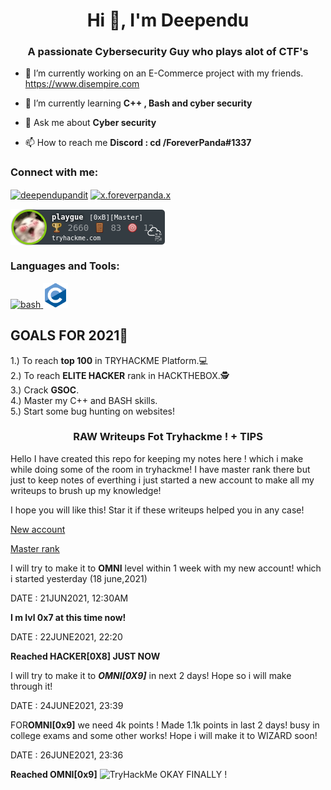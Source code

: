 <h1 align="center">Hi 👋, I'm Deependu</h1>
<h3 align="center">A passionate Cybersecurity Guy who plays alot of CTF's</h3>

- 🔭 I’m currently working on an E-Commerce project with my friends. https://www.disempire.com

- 🌱 I’m currently learning **C++ , Bash and cyber security**

- 💬 Ask me about **Cyber security**

- 📫 How to reach me **Discord : cd /ForeverPanda#1337**


<h3 align="left">Connect with me:</h3>
<p align="left">
<a href="https://twitter.com/deependupandit" target="blank"><img align="center" src="https://raw.githubusercontent.com/rahuldkjain/github-profile-readme-generator/master/src/images/icons/Social/twitter.svg" alt="deependupandit" height="30" width="40" /></a>
<a href="https://instagram.com/x.foreverpanda.x" target="blank"><img align="center" src="https://raw.githubusercontent.com/rahuldkjain/github-profile-readme-generator/master/src/images/icons/Social/instagram.svg" alt="x.foreverpanda.x" height="30" width="40" /></a>
  
 <a href="https://tryhackme.com/p/playgue" target="_blank"><img align="center" src="https://raw.githubusercontent.com/foreverpanda/foreverpanda/main/playgue.png" alt="TryHackMe"  /></a>
</p>

<h3 align="left">Languages and Tools:</h3>
<p align="left"> <a href="https://www.gnu.org/software/bash/" target="_blank"> <img src="https://www.vectorlogo.zone/logos/gnu_bash/gnu_bash-icon.svg" alt="bash" width="40" height="40"/> </a> <a href="https://www.cprogramming.com/" target="_blank"> <img src="https://raw.githubusercontent.com/devicons/devicon/master/icons/c/c-original.svg" alt="c" width="40" height="40"/> </a> </p>

<h2 align="left">GOALS FOR 2021🎯</h2>

1.) To reach **top 100** in TRYHACKME Platform.💻<br>
2.) To reach **ELITE HACKER** rank in HACKTHEBOX.🕵<br>
3.) Crack **GSOC**.<br>
4.) Master my C++ and BASH skills.<br>
5.) Start some bug hunting on websites!<br>
         


<h3 align="center">RAW Writeups Fot Tryhackme ! + TIPS</h3>

Hello I have created this repo for keeping my notes here ! which i make while doing some of the room in tryhackme!
I have master rank there but just to keep notes of everthing i just started a new account to make all my writeups to brush up my knowledge!

I hope you will like this! Star it if these writeups helped you in any case! 


<a href="https://tryhackme.com/p/foreverpanda">New account</a>

<a href="https://tryhackme.com/p/playgue">Master rank</a>


I will try to make it to **OMNI** level within 1 week with my new account! which i started yesterday (18 june,2021)

DATE : 21JUN2021, 12:30AM

**I m lvl 0x7 at this time now!**

DATE : 22JUNE2021, 22:20

**Reached HACKER[0X8] JUST NOW**

I will try to make it to ***OMNI[0X9]*** in next 2 days! Hope so i will make through it!

DATE : 24JUNE2021, 23:39

FOR**OMNI[0x9]** we need 4k points ! Made 1.1k points in last 2 days! busy in college exams and some other works! 
Hope i will make it to WIZARD soon!

DATE : 26JUNE2021, 23:36

**Reached OMNI[0x9]**
 <img src="https://tryhackme-badges.s3.amazonaws.com/foreverpanda.png" alt="TryHackMe">
OKAY FINALLY ! 
